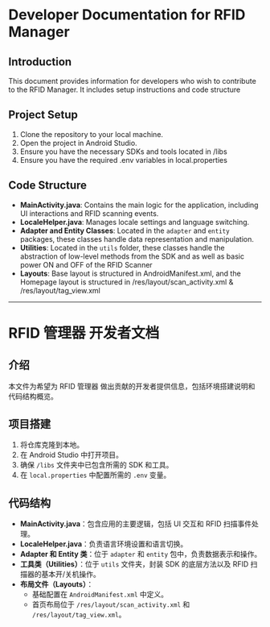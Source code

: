 # Developer Documentation for RFID Manager

## Introduction
This document provides information for developers who wish to contribute to the RFID Manager. It includes setup instructions and code structure

## Project Setup
1. Clone the repository to your local machine.
2. Open the project in Android Studio.
3. Ensure you have the necessary SDKs and tools located in /libs
4. Ensure you have the required .env variables in local.properties

## Code Structure
- **MainActivity.java**: Contains the main logic for the application, including UI interactions and RFID scanning events.
- **LocaleHelper.java**: Manages locale settings and language switching.
- **Adapter and Entity Classes**: Located in the `adapter` and `entity` packages, these classes handle data representation and manipulation.
- **Utilities**: Located in the `utils` folder, these classes handle the abstraction of low-level methods from the SDK and as well as basic power ON and OFF of the RFID Scanner
- **Layouts**: Base layout is structured in AndroidManifest.xml, and the Homepage layout is structured in /res/layout/scan_activity.xml & /res/layout/tag_view.xml

---

# RFID 管理器 开发者文档

## 介绍
本文件为希望为 RFID 管理器 做出贡献的开发者提供信息，包括环境搭建说明和代码结构概览。

## 项目搭建
1. 将仓库克隆到本地。
2. 在 Android Studio 中打开项目。
3. 确保 `/libs` 文件夹中已包含所需的 SDK 和工具。
4. 在 `local.properties` 中配置所需的 `.env` 变量。

## 代码结构
- **MainActivity.java**：包含应用的主要逻辑，包括 UI 交互和 RFID 扫描事件处理。
- **LocaleHelper.java**：负责语言环境设置和语言切换。
- **Adapter 和 Entity 类**：位于 `adapter` 和 `entity` 包中，负责数据表示和操作。
- **工具类（Utilities）**：位于 `utils` 文件夹，封装 SDK 的底层方法以及 RFID 扫描器的基本开/关机操作。
- **布局文件（Layouts）**：
  - 基础配置在 `AndroidManifest.xml` 中定义。
  - 首页布局位于 `/res/layout/scan_activity.xml` 和 `/res/layout/tag_view.xml`。